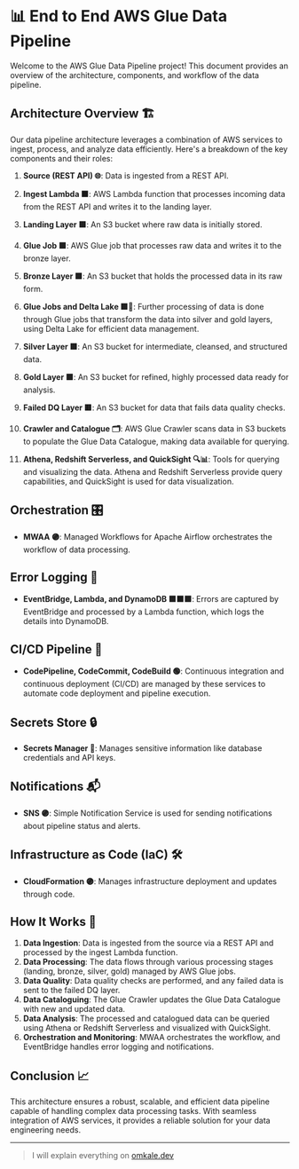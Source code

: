 
# 📊 End to End AWS Glue Data Pipeline

Welcome to the AWS Glue Data Pipeline project! This document provides an overview of the architecture, components, and workflow of the data pipeline.

## Architecture Overview 🏗️

Our data pipeline architecture leverages a combination of AWS services to ingest, process, and analyze data efficiently. Here's a breakdown of the key components and their roles:


1. **Source (REST API) 🌐**: Data is ingested from a REST API.

2. **Ingest Lambda 🟧**: AWS Lambda function that processes incoming data from the REST API and writes it to the landing layer.

3. **Landing Layer 🟩**: An S3 bucket where raw data is initially stored.

4. **Glue Job 🟪**: AWS Glue job that processes raw data and writes it to the bronze layer.

5. **Bronze Layer 🟩**: An S3 bucket that holds the processed data in its raw form.

6. **Glue Jobs and Delta Lake 🟪🔵**: Further processing of data is done through Glue jobs that transform the data into silver and gold layers, using Delta Lake for efficient data management.

7. **Silver Layer 🟩**: An S3 bucket for intermediate, cleansed, and structured data.

8. **Gold Layer 🟩**: An S3 bucket for refined, highly processed data ready for analysis.

9. **Failed DQ Layer 🟥**: An S3 bucket for data that fails data quality checks.

10. **Crawler and Catalogue 🗂️**: AWS Glue Crawler scans data in S3 buckets to populate the Glue Data Catalogue, making data available for querying.

11. **Athena, Redshift Serverless, and QuickSight 🔍📊**: Tools for querying and visualizing the data. Athena and Redshift Serverless provide query capabilities, and QuickSight is used for data visualization.

## Orchestration 🎛️

- **MWAA 🟣**: Managed Workflows for Apache Airflow orchestrates the workflow of data processing.

## Error Logging 🚨

- **EventBridge, Lambda, and DynamoDB 🟪🟧🟪**: Errors are captured by EventBridge and processed by a Lambda function, which logs the details into DynamoDB.

## CI/CD Pipeline 🚀

- **CodePipeline, CodeCommit, CodeBuild 🟢**: Continuous integration and continuous deployment (CI/CD) are managed by these services to automate code deployment and pipeline execution.

## Secrets Store 🔒

- **Secrets Manager 🔴**: Manages sensitive information like database credentials and API keys.

## Notifications 📬

- **SNS 🟣**: Simple Notification Service is used for sending notifications about pipeline status and alerts.

## Infrastructure as Code (IaC) 🛠️

- **CloudFormation 🟣**: Manages infrastructure deployment and updates through code.

## How It Works 🔄

1. **Data Ingestion**: Data is ingested from the source via a REST API and processed by the ingest Lambda function.
2. **Data Processing**: The data flows through various processing stages (landing, bronze, silver, gold) managed by AWS Glue jobs.
3. **Data Quality**: Data quality checks are performed, and any failed data is sent to the failed DQ layer.
4. **Data Cataloguing**: The Glue Crawler updates the Glue Data Catalogue with new and updated data.
5. **Data Analysis**: The processed and catalogued data can be queried using Athena or Redshift Serverless and visualized with QuickSight.
6. **Orchestration and Monitoring**: MWAA orchestrates the workflow, and EventBridge handles error logging and notifications.

## Conclusion 📈

This architecture ensures a robust, scalable, and efficient data pipeline capable of handling complex data processing tasks. With seamless integration of AWS services, it provides a reliable solution for your data engineering needs.

---

 
 > I will explain everything on [omkale.dev](https://omkale.dev/)